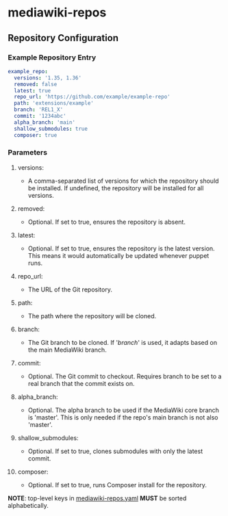 # mediawiki-repos

## Repository Configuration

### Example Repository Entry

```yaml
example_repo:
  versions: '1.35, 1.36'
  removed: false
  latest: true
  repo_url: 'https://github.com/example/example-repo'
  path: 'extensions/example'
  branch: 'REL1_X'
  commit: '1234abc'
  alpha_branch: 'main'
  shallow_submodules: true
  composer: true
```

### Parameters

1. versions:
   - A comma-separated list of versions for which the repository should be installed. If undefined, the repository will be installed for all versions.

2. removed:
   - Optional. If set to true, ensures the repository is absent.

3. latest:
   - Optional. If set to true, ensures the repository is the latest version. This means it would automatically be updated whenever puppet runs.

4. repo_url:
   - The URL of the Git repository.

5. path:
   - The path where the repository will be cloned.

6. branch:
   - The Git branch to be cloned. If '_branch_' is used, it adapts based on the main MediaWiki branch.

7. commit:
   - Optional. The Git commit to checkout. Requires branch to be set to a real branch that the commit exists on.

8. alpha_branch:
   - Optional. The alpha branch to be used if the MediaWiki core branch is 'master'. This is only needed if the repo's main branch is not also 'master'.

9. shallow_submodules:
   - Optional. If set to true, clones submodules with only the latest commit.
  
10. composer:
    - Optional. If set to true, runs Composer install for the repository.


**NOTE**: top-level keys in [mediawiki-repos.yaml](mediawiki-repos.yaml) **MUST** be sorted alphabetically.
